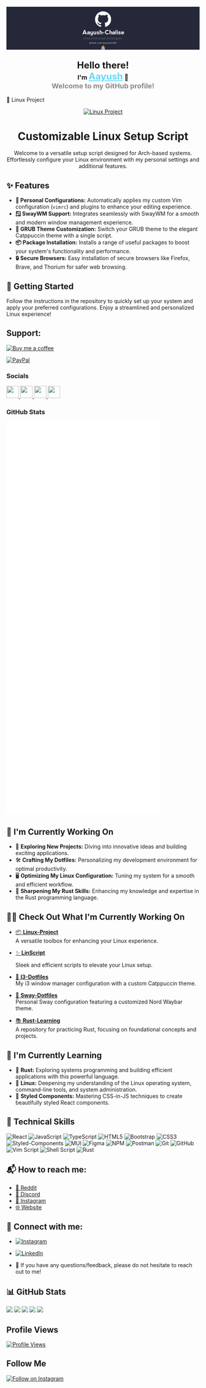 <p align="center">
  <a href="https://chalisehari.com.np" target="_blank" rel="noreferrer"><img src="https://github.com/aayushx402/Linux-Background/blob/main/20240726_143603.png"></a>
</p>

<h3 align="center">
  <span style="font-size: 24px; font-weight: bold;">Hello there!</span> <br>
  I'm <a href="https://chalisehari.com.np" style="font-size: 24px; color: #61DAFB;">Aayush</a> 👋 <br>
  <span style="font-size: 18px; color: #888;">Welcome to my GitHub profile!</span>
</h3>

🚀 Linux Project
<p align="center">
  <a href="https://github.com/aayushx402/linux-project" target="_blank" rel="noreferrer">
    <img src="https://img.shields.io/badge/Check%20Out%20My%20Linux%20Project-Repo-61DAFB?style=for-the-badge&logo=github&logoColor=white" alt="Linux Project">
  </a>
</p>

<h1 align="center">Customizable Linux Setup Script</h1>

<p align="center">Welcome to a versatile setup script designed for Arch-based systems. Effortlessly configure your Linux environment with my personal settings and additional features.</p>

<h2>✨ Features</h2>
<ul>
    <li><strong>🔧 Personal Configurations:</strong> Automatically applies my custom Vim configuration (<code>vimrc</code>) and plugins to enhance your editing experience.</li>
    <li><strong>🪟 SwayWM Support:</strong> Integrates seamlessly with SwayWM for a smooth and modern window management experience.</li>
    <li><strong>🎨 GRUB Theme Customization:</strong> Switch your GRUB theme to the elegant Catppuccin theme with a single script.</li>
    <li><strong>📦 Package Installation:</strong> Installs a range of useful packages to boost your system's functionality and performance.</li>
    <li><strong>🔒 Secure Browsers:</strong> Easy installation of secure browsers like Firefox, Brave, and Thorium for safer web browsing.</li>
</ul>

<h2>🚀 Getting Started</h2>
<p>Follow the instructions in the repository to quickly set up your system and apply your preferred configurations. Enjoy a streamlined and personalized Linux experience!</p>


## Support:

[![Buy me a coffee](https://www.buymeacoffee.com/assets/img/custom_images/yellow_img.png)](https://www.buymeacoffee.com/aayushchalise)


[![PayPal](https://www.paypalobjects.com/webstatic/en_US/i/buttons/PP_logo_h_100x26.png)](https://www.paypal.com/mep/dashboard)


### Socials

<p align="left"> <a href="https://www.github.com/aayushx402" target="_blank" rel="noreferrer"> <picture> <source media="(prefers-color-scheme: dark)" srcset="https://raw.githubusercontent.com/danielcranney/readme-generator/main/public/icons/socials/github-dark.svg" /> <source media="(prefers-color-scheme: light)" srcset="https://raw.githubusercontent.com/danielcranney/readme-generator/main/public/icons/socials/github.svg" /> <img src="https://raw.githubusercontent.com/danielcranney/readme-generator/main/public/icons/socials/github.svg" width="32" height="32" /> </picture> </a> <a href="http://www.instagram.com/aayushxvf" target="_blank" rel="noreferrer"> <picture> <source media="(prefers-color-scheme: dark)" srcset="https://raw.githubusercontent.com/danielcranney/readme-generator/main/public/icons/socials/instagram-dark.svg" /> <source media="(prefers-color-scheme: light)" srcset="https://raw.githubusercontent.com/danielcranney/readme-generator/main/public/icons/socials/instagram.svg" /> <img src="https://raw.githubusercontent.com/danielcranney/readme-generator/main/public/icons/socials/instagram.svg" width="32" height="32" /> </picture> </a> <a href="https://www.linkedin.com/in/aayushchalese" target="_blank" rel="noreferrer"> <picture> <source media="(prefers-color-scheme: dark)" srcset="https://raw.githubusercontent.com/danielcranney/readme-generator/main/public/icons/socials/linkedin-dark.svg" /> <source media="(prefers-color-scheme: light)" srcset="https://raw.githubusercontent.com/danielcranney/readme-generator/main/public/icons/socials/linkedin.svg" /> <img src="https://raw.githubusercontent.com/danielcranney/readme-generator/main/public/icons/socials/linkedin.svg" width="32" height="32" /> </picture> </a> <a href="https://www.youtube.com/@aayushchalese" target="_blank" rel="noreferrer"> <picture> <source media="(prefers-color-scheme: dark)" srcset="https://raw.githubusercontent.com/danielcranney/readme-generator/main/public/icons/socials/youtube-dark.svg" /> <source media="(prefers-color-scheme: light)" srcset="https://raw.githubusercontent.com/danielcranney/readme-generator/main/public/icons/socials/youtube.svg" /> <img src="https://raw.githubusercontent.com/danielcranney/readme-generator/main/public/icons/socials/youtube.svg" width="32" height="32" /> </picture> </a></p>



### GitHub Stats

<p align="left"><img src="https://raw.githubusercontent.com/aayushx402/aayushx402/main/github-metrics.svg" /></p>

## 🔭 I'm Currently Working On

- 🚀 **Exploring New Projects:** Diving into innovative ideas and building exciting applications.
- 🛠️ **Crafting My Dotfiles:** Personalizing my development environment for optimal productivity.
- 🖥️ **Optimizing My Linux Configuration:** Tuning my system for a smooth and efficient workflow.
- 🦀 **Sharpening My Rust Skills:** Enhancing my knowledge and expertise in the Rust programming language.

## 👩‍💻 Check Out What I'm Currently Working On

- [📦 **Linux-Project**](https://github.com/aayushx402/linux-project)  
  A versatile toolbox for enhancing your Linux experience.

- [✨ **LinScript**](https://github.com/aayushx402/LinScript)
  
  Sleek and efficient scripts to elevate your Linux setup.
 
- [🎨 **I3-Dotfiles**](https://github.com/aayushx402/i3-CatDotfiles)  
  My i3 window manager configuration with a custom Catppuccin theme.

- [🎨 **Sway-Dotfiles**](https://github.com/aayushx402/sway)  
  Personal Sway configuration featuring a customized Nord Waybar theme.

- [📚 **Rust-Learning**](https://github.com/aayushx402/Rust-practice)  
  A repository for practicing Rust, focusing on foundational concepts and projects.

## 🌱 I'm Currently Learning

- 🦀 **Rust:** Exploring systems programming and building efficient applications with this powerful language.
- 🐧 **Linux:** Deepening my understanding of the Linux operating system, command-line tools, and system administration.
- 💅 **Styled Components:** Mastering CSS-in-JS techniques to create beautifully styled React components.

## 🧰 Technical Skills

![React](https://img.shields.io/badge/-React-61DAFB?style=for-the-badge&logo=react&logoColor=white)
![JavaScript](https://img.shields.io/badge/-JavaScript-F7DF1E?style=for-the-badge&logo=javascript&logoColor=black)
![TypeScript](https://img.shields.io/badge/-TypeScript-007ACC?style=for-the-badge&logo=typescript&logoColor=white)
![HTML5](https://img.shields.io/badge/-HTML5-E34F26?style=for-the-badge&logo=html5&logoColor=white)
![Bootstrap](https://img.shields.io/badge/-Bootstrap-7952B3?style=for-the-badge&logo=bootstrap&logoColor=white)
![CSS3](https://img.shields.io/badge/-CSS3-1572B6?style=for-the-badge&logo=css3&logoColor=white)
![Styled-Components](https://img.shields.io/badge/-Styled--Components-DB7093?style=for-the-badge&logo=styled-components&logoColor=white)
![MUI](https://img.shields.io/badge/-MUI-007FFF?style=for-the-badge&logo=mui&logoColor=white)
![Figma](https://img.shields.io/badge/-Figma-F24E1E?style=for-the-badge&logo=figma&logoColor=white)
![NPM](https://img.shields.io/badge/-NPM-CB3837?style=for-the-badge&logo=npm&logoColor=white)
![Postman](https://img.shields.io/badge/-Postman-FF6C37?style=for-the-badge&logo=postman&logoColor=white)
![Git](https://img.shields.io/badge/-Git-F05032?style=for-the-badge&logo=git&logoColor=white)
![GitHub](https://img.shields.io/badge/-GitHub-181717?style=for-the-badge&logo=github&logoColor=white)
![Vim Script](https://img.shields.io/badge/-Vim%20Script-019733?style=for-the-badge&logo=vim&logoColor=white)
![Shell Script](https://img.shields.io/badge/-Shell%20Script-4EAA25?style=for-the-badge&logo=gnu-bash&logoColor=white)
![Rust](https://img.shields.io/badge/-Rust-000000?style=for-the-badge&logo=rust&logoColor=white)

## 📬 How to reach me:
- [👾 Reddit](https://www.reddit.com/user/aayush-le)
- [💬 Discord](https://discord.gg/Qg8chAeJmZ)
- [📸 Instagram](https://www.instagram.com/aayushxvf)
- [🌐 Website](https://chalisehari.com.np)

## 🤝 Connect with me:
- [![Instagram](https://img.shields.io/badge/Instagram-E4405F?style=for-the-badge&logo=instagram&logoColor=white)](https://www.instagram.com/aayushxvf)
- [![LinkedIn](https://img.shields.io/badge/LinkedIn-0077B5?style=for-the-badge&logo=linkedin&logoColor=white)](https://www.linkedin.com/in/aayushchalese)

- 💬 If you have any questions/feedback, please do not hesitate to reach out to me!

## 📊 GitHub Stats

![](http://github-profile-summary-cards.vercel.app/api/cards/profile-details?username=aayushx402&theme=onedark)
![](http://github-profile-summary-cards.vercel.app/api/cards/repos-per-language?username=aayushx402&theme=onedark)
![](http://github-profile-summary-cards.vercel.app/api/cards/most-commit-language?username=aayushx402&theme=onedark)
![](http://github-profile-summary-cards.vercel.app/api/cards/stats?username=aayushx402&theme=onedark)
![](http://github-profile-summary-cards.vercel.app/api/cards/productive-time?username=aayushx402&theme=onedark&utcOffset=8)


## Profile Views

[![Profile Views](https://img.shields.io/badge/Profile%20Views-300-pink?style=for-the-badge&logo=github&logoColor=white)](https://github.com/aayushx402)

## Follow Me

[![Follow on Instagram](https://img.shields.io/badge/Follow-%40aayushxvf-E4405F?style=for-the-badge&logo=instagram&logoColor=white)](https://instagram.com/aayushxvf)



<!---
aayushx402/aayushx402 is a ✨ special ✨ repository because its `README.md` (this file) appears on your GitHub profile.
You can click the Preview link to take a look at your changes.
--->
